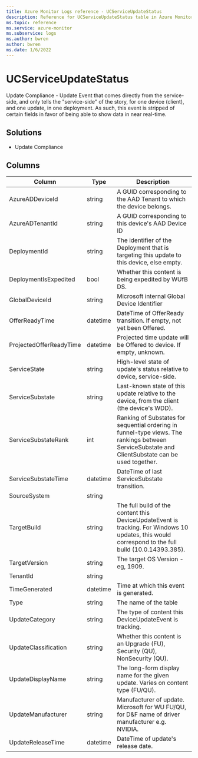 ```yaml
---
title: Azure Monitor Logs reference - UCServiceUpdateStatus
description: Reference for UCServiceUpdateStatus table in Azure Monitor Logs.
ms.topic: reference
ms.service: azure-monitor
ms.subservice: logs
ms.author: bwren
author: bwren
ms.date: 1/6/2022
---
```


# UCServiceUpdateStatus

 Update Compliance - Update Event that comes directly from the service-side, and only tells the "service-side" of the story, for one device (client), and one update, in one deployment. As such, this event is stripped of certain fields in favor of being able to show data in near real-time.

## Solutions

- Update Compliance




## Columns

| Column | Type | Description |
| --- | --- | --- |
| AzureADDeviceId | string | A GUID corresponding to the AAD Tenant to which the device belongs. |
| AzureADTenantId | string | A GUID corresponding to this device's AAD Device ID |
| DeploymentId | string | The identifier of the Deployment that is targeting this update to this device, else empty. |
| DeploymentIsExpedited | bool | Whether this content is being expedited by WUfB DS. |
| GlobalDeviceId | string | Microsoft internal Global Device Identifier |
| OfferReadyTime | datetime | DateTime of OfferReady transition. If empty, not yet been Offered. |
| ProjectedOfferReadyTime | datetime | Projected time update will be Offered to device. If empty, unknown.  |
| ServiceState | string | High-level state of update's status relative to device, service-side. |
| ServiceSubstate | string | Last-known state of this update relative to the device, from the client (the device's WDD). |
| ServiceSubstateRank | int | Ranking of Substates for sequential ordering in funnel-type views. The rankings between ServiceSubstate and ClientSubstate can be used together. |
| ServiceSubstateTime | datetime | DateTime of last ServiceSubstate transition. |
| SourceSystem | string |  |
| TargetBuild | string | The full build of the content this DeviceUpdateEvent is tracking. For Windows 10 updates, this would correspond to the full build (10.0.14393.385). |
| TargetVersion | string | The target OS Version - eg, 1909. |
| TenantId | string |  |
| TimeGenerated | datetime | Time at which this event is generated. |
| Type | string | The name of the table |
| UpdateCategory | string | The type of content this DeviceUpdateEvent is tracking. |
| UpdateClassification | string | Whether this content is an Upgrade (FU), Security (QU), NonSecurity (QU). |
| UpdateDisplayName | string | The long-form display name for the given update. Varies on content type (FU/QU). |
| UpdateManufacturer | string | Manufacturer of update. Microsoft for WU FU/QU, for D&F name of driver manufacturer e.g. NVIDIA. |
| UpdateReleaseTime | datetime | DateTime of update's release date. |
